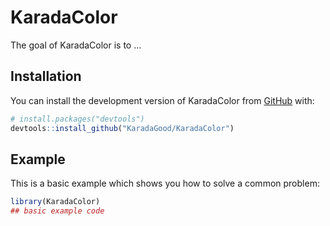 
# KaradaColor

<!-- badges: start -->
<!-- badges: end -->

The goal of KaradaColor is to ...

## Installation

You can install the development version of KaradaColor from [GitHub](https://github.com/) with:

``` r
# install.packages("devtools")
devtools::install_github("KaradaGood/KaradaColor")
```

## Example

This is a basic example which shows you how to solve a common problem:

``` r
library(KaradaColor)
## basic example code
```

